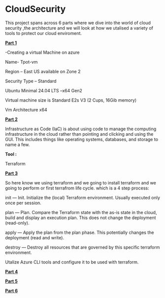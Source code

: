 # CloudSecurity
This project spans across 6 parts where we dive into the world of cloud security ,the architecture and we will look at how we utalised a variety of tools to protect our cloud enviroment.

<ins>**Part 1** </ins>

-Creating a virtual Machine on azure 

Name- Tpot-vm  

Region – East US available on Zone 2  

Security Type – Standard 

Ubuntu Minimal 24.04 LTS –x64 Gen2 

Virtual machine size is Standard E2s V3 (2 Cups, 16Gib memory) 

Vm Architecture x64 

<ins>**Part 2** </ins>

Infrastructure as Code (IaC) is about using code to manage the computing infrastructure in the cloud rather than pointing and clicking and using the GUI. This includes things like operating systems, databases, and storage to name a few.

**Tool :**

Terraform

<ins>**Part 3** </ins>

So here know we using terraform and we going to install terraform and we going to perform or first terrafrom life cycle.
which is a 4 step process:

init — Init. Initialize the (local) Terraform environment. Usually executed only once per session.

plan — Plan. Compare the Terraform state with the as-is state in the cloud, build and display an execution plan. This does not change the deployment (read-only).


apply — Apply the plan from the plan phase. This potentially changes the deployment (read and write).

destroy — Destroy all resources that are governed by this specific terraform environment.

Utalize Azure CLI tools and configure it to be used with terraform.



<ins>**Part 4** </ins>

<ins>**Part 5** </ins>

<ins>**Part 6** </ins>





